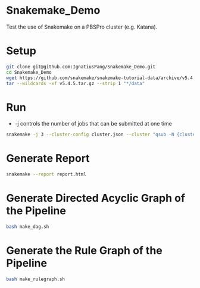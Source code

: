 # Snakemake_Demo
Test the use of Snakemake on a PBSPro cluster (e.g. Katana).


# Setup 
```bash
git clone git@github.com:IgnatiusPang/Snakemake_Demo.git
cd Snakemake_Demo
wget https://github.com/snakemake/snakemake-tutorial-data/archive/v5.4.5.tar.gz
tar --wildcards -xf v5.4.5.tar.gz --strip 1 "*/data"
```

# Run 
* -j controls the number of jobs that can be submitted at one time 
```bash
snakemake -j 3 --cluster-config cluster.json --cluster "qsub -N {cluster.N} -l nodes={cluster.nodes}:ppn={cluster.ppn},walltime={cluster.walltime},mem={cluster.mem} -M {cluster.email} -m ae -j oe"
```

# Generate Report
```bash
snakemake --report report.html
```

# Generate Directed Acyclic Graph of the Pipeline
```bash
bash make_dag.sh
```

# Generate the Rule Graph of the Pipeline
```bash
bash make_rulegraph.sh
```


